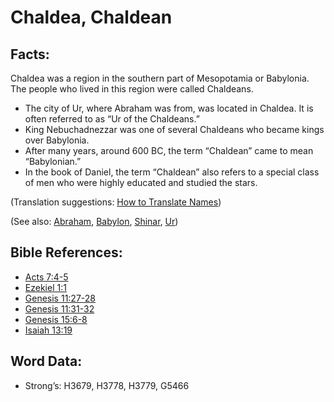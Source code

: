 # Chaldea, Chaldean

## Facts:

Chaldea was a region in the southern part of Mesopotamia or Babylonia. The people who lived in this region were called Chaldeans.

* The city of Ur, where Abraham was from, was located in Chaldea. It is often referred to as “Ur of the Chaldeans.”
* King Nebuchadnezzar was one of several Chaldeans who became kings over Babylonia.
* After many years, around 600 BC, the term “Chaldean” came to mean “Babylonian.”
* In the book of Daniel, the term “Chaldean” also refers to a special class of men who were highly educated and studied the stars.

(Translation suggestions: [How to Translate Names](rc://en/ta/man/translate/translate-names))

(See also: [Abraham](../names/abraham.md), [Babylon](../names/babylon.md), [Shinar](../names/shinar.md), [Ur](../names/ur.md))

## Bible References:

* [Acts 7:4-5](rc://en/tn/help/act/07/04)
* [Ezekiel 1:1](rc://en/tn/help/ezk/01/01)
* [Genesis 11:27-28](rc://en/tn/help/gen/11/27)
* [Genesis 11:31-32](rc://en/tn/help/gen/11/31)
* [Genesis 15:6-8](rc://en/tn/help/gen/15/06)
* [Isaiah 13:19](rc://en/tn/help/isa/13/19)

## Word Data:

* Strong’s: H3679, H3778, H3779, G5466

